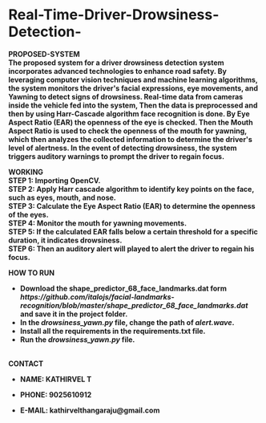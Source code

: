 # Real-Time-Driver-Drowsiness-Detection-
<b>PROPOSED-SYSTEM<b><br>
  The proposed system for a driver drowsiness detection system incorporates advanced technologies to enhance road safety. By leveraging computer vision techniques and machine learning algorithms, the system monitors the driver's facial expressions, eye movements, and Yawning to detect signs of drowsiness. Real-time data from cameras inside the vehicle fed into the system, Then the data is preprocessed and then by using Harr-Cascade algorithm face recognition is done. By Eye Aspect Ratio (EAR) the openness of the eye is checked. Then the Mouth Aspect Ratio is used to check the openness of the mouth for yawning, which then analyzes the collected information to determine the driver's level of alertness. In the event of detecting drowsiness, the system triggers auditory warnings to prompt the driver to regain focus. 

<b>WORKING<b><br>
STEP 1: Importing OpenCV.<br>
STEP 2: Apply Harr cascade algorithm to identify key points on the face, such as eyes, mouth, and nose.<br>
STEP 3: Calculate the Eye Aspect Ratio (EAR) to determine the openness of the eyes.<br>
STEP 4: Monitor the mouth for yawning movements.<br>
STEP 5: If the calculated EAR falls below a certain threshold for a specific duration, it indicates drowsiness.<br>
STEP 6: Then an auditory alert will played to alert the driver to regain his focus.<br>

<b>HOW TO RUN <b><br>
<ul>
<li>Download the <strong>shape_predictor_68_face_landmarks.dat</strong> form <i>https://github.com/italojs/facial-landmarks-recognition/blob/master/shape_predictor_68_face_landmarks.dat</i> and save it in the project folder. </li>
<li>In the <i>drowsiness_yawn.py</i> file, change the path of <i>alert.wave</i>.</li>
<li>Install all the requirements in the <strong>requirements.txt</strong> file.</li>
<li>Run the <i>drowsiness_yawn.py</i> file.</li>
</ul>
<br>
<b>CONTACT</b>
<ul>
<li><p>NAME: KATHIRVEL T</p></li>
<li><p>PHONE: 9025610912</p></li>
<li><p>E-MAIL: kathirvelthangaraju@gmail.com</p></li>
</ul>
